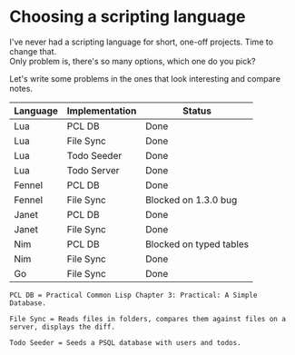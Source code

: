 # Choosing a scripting language

I've never had a scripting language for short, one-off projects. Time to change that.  
Only problem is, there's so many options, which one do you pick?

Let's write some problems in the ones that look interesting and compare notes.

| Language | Implementation | Status                  |
| -------- | -------------- | ----------------------- |
| Lua      | PCL DB         | Done                    |
| Lua      | File Sync      | Done                    |
| Lua      | Todo Seeder    | Done                    |
| Lua      | Todo Server    | Done                    |
| Fennel   | PCL DB         | Done                    |
| Fennel   | File Sync      | Blocked on 1.3.0 bug    |
| Janet    | PCL DB         | Done                    |
| Janet    | File Sync      | Done                    |
| Nim      | PCL DB         | Blocked on typed tables |
| Nim      | File Sync      | Done                    |
| Go       | File Sync      | Done                    |

```
PCL DB = Practical Common Lisp Chapter 3: Practical: A Simple Database.

File Sync = Reads files in folders, compares them against files on a server, displays the diff.

Todo Seeder = Seeds a PSQL database with users and todos.
```
